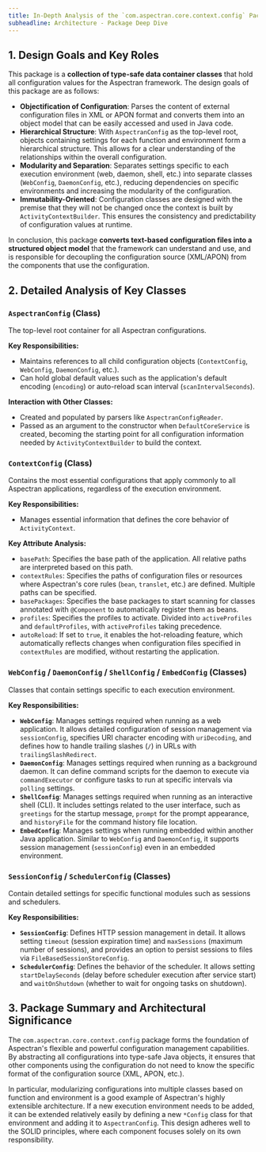 ```yaml
---
title: In-Depth Analysis of the `com.aspectran.core.context.config` Package
subheadline: Architecture - Package Deep Dive
---
```


## 1. Design Goals and Key Roles

This package is a **collection of type-safe data container classes** that hold all configuration values for the Aspectran framework. The design goals of this package are as follows:

-   **Objectification of Configuration**: Parses the content of external configuration files in XML or APON format and converts them into an object model that can be easily accessed and used in Java code.
-   **Hierarchical Structure**: With `AspectranConfig` as the top-level root, objects containing settings for each function and environment form a hierarchical structure. This allows for a clear understanding of the relationships within the overall configuration.
-   **Modularity and Separation**: Separates settings specific to each execution environment (web, daemon, shell, etc.) into separate classes (`WebConfig`, `DaemonConfig`, etc.), reducing dependencies on specific environments and increasing the modularity of the configuration.
-   **Immutability-Oriented**: Configuration classes are designed with the premise that they will not be changed once the context is built by `ActivityContextBuilder`. This ensures the consistency and predictability of configuration values at runtime.

In conclusion, this package **converts text-based configuration files into a structured object model** that the framework can understand and use, and is responsible for decoupling the configuration source (XML/APON) from the components that use the configuration.

## 2. Detailed Analysis of Key Classes

### `AspectranConfig` (Class)

The top-level root container for all Aspectran configurations.

**Key Responsibilities:**
-   Maintains references to all child configuration objects (`ContextConfig`, `WebConfig`, `DaemonConfig`, etc.).
-   Can hold global default values such as the application's default encoding (`encoding`) or auto-reload scan interval (`scanIntervalSeconds`).

**Interaction with Other Classes:**
-   Created and populated by parsers like `AspectranConfigReader`.
-   Passed as an argument to the constructor when `DefaultCoreService` is created, becoming the starting point for all configuration information needed by `ActivityContextBuilder` to build the context.

### `ContextConfig` (Class)

Contains the most essential configurations that apply commonly to all Aspectran applications, regardless of the execution environment.

**Key Responsibilities:**
-   Manages essential information that defines the core behavior of `ActivityContext`.

**Key Attribute Analysis:**
-   `basePath`: Specifies the base path of the application. All relative paths are interpreted based on this path.
-   `contextRules`: Specifies the paths of configuration files or resources where Aspectran's core rules (`bean`, `translet`, etc.) are defined. Multiple paths can be specified.
-   `basePackages`: Specifies the base packages to start scanning for classes annotated with `@Component` to automatically register them as beans.
-   `profiles`: Specifies the profiles to activate. Divided into `activeProfiles` and `defaultProfiles`, with `activeProfiles` taking precedence.
-   `autoReload`: If set to `true`, it enables the hot-reloading feature, which automatically reflects changes when configuration files specified in `contextRules` are modified, without restarting the application.

### `WebConfig` / `DaemonConfig` / `ShellConfig` / `EmbedConfig` (Classes)

Classes that contain settings specific to each execution environment.

**Key Responsibilities:**
-   **`WebConfig`**: Manages settings required when running as a web application. It allows detailed configuration of session management via `sessionConfig`, specifies URI character encoding with `uriDecoding`, and defines how to handle trailing slashes (`/`) in URLs with `trailingSlashRedirect`.
-   **`DaemonConfig`**: Manages settings required when running as a background daemon. It can define command scripts for the daemon to execute via `commandExecutor` or configure tasks to run at specific intervals via `polling` settings.
-   **`ShellConfig`**: Manages settings required when running as an interactive shell (CLI). It includes settings related to the user interface, such as `greetings` for the startup message, `prompt` for the prompt appearance, and `historyFile` for the command history file location.
-   **`EmbedConfig`**: Manages settings when running embedded within another Java application. Similar to `WebConfig` and `DaemonConfig`, it supports session management (`sessionConfig`) even in an embedded environment.

### `SessionConfig` / `SchedulerConfig` (Classes)

Contain detailed settings for specific functional modules such as sessions and schedulers.

**Key Responsibilities:**
-   **`SessionConfig`**: Defines HTTP session management in detail. It allows setting `timeout` (session expiration time) and `maxSessions` (maximum number of sessions), and provides an option to persist sessions to files via `FileBasedSessionStoreConfig`.
-   **`SchedulerConfig`**: Defines the behavior of the scheduler. It allows setting `startDelaySeconds` (delay before scheduler execution after service start) and `waitOnShutdown` (whether to wait for ongoing tasks on shutdown).

## 3. Package Summary and Architectural Significance

The `com.aspectran.core.context.config` package forms the foundation of Aspectran's flexible and powerful configuration management capabilities. By abstracting all configurations into type-safe Java objects, it ensures that other components using the configuration do not need to know the specific format of the configuration source (XML, APON, etc.).

In particular, modularizing configurations into multiple classes based on function and environment is a good example of Aspectran's highly extensible architecture. If a new execution environment needs to be added, it can be extended relatively easily by defining a new `*Config` class for that environment and adding it to `AspectranConfig`. This design adheres well to the SOLID principles, where each component focuses solely on its own responsibility.
